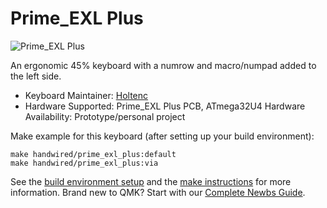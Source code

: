 # Prime_EXL Plus

![Prime_EXL Plus](https://i.imgur.com/XGj53Nb.jpg)

An ergonomic 45% keyboard with a numrow and macro/numpad added to the left side.

* Keyboard Maintainer: [Holtenc](https://github.com/holtenc/)
* Hardware Supported: Prime_EXL Plus PCB, ATmega32U4
Hardware Availability: Prototype/personal project

Make example for this keyboard (after setting up your build environment):

    make handwired/prime_exl_plus:default
    make handwired/prime_exl_plus:via

See the [build environment setup](https://docs.qmk.fm/#/getting_started_build_tools) and the [make instructions](https://docs.qmk.fm/#/getting_started_make_guide) for more information. Brand new to QMK? Start with our [Complete Newbs Guide](https://docs.qmk.fm/#/newbs).
